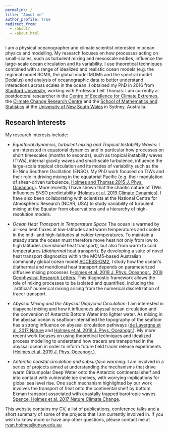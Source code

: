 ```yaml
---
permalink: /
title: "About me"
author_profile: true
redirect_from: 
  - /about/
  - /about.html
---
```


I am a physical oceanographer and climate scientist interested in
ocean physics and modelling. My research focuses on how processes
acting on small-scales, such as turbulent mixing and mesoscale eddies,
influence the large-scale ocean circulation and its variability. I use
theoretical techniques combined with a range of idealized and
realistic ocean models (e.g. the regional model ROMS, the global model
MOM5 and the spectral model Dedalus) and analysis of oceanographic
data to better understand interactions across scales in the ocean. I
obtained my PhD in 2016 from [Stanford
University](https://www.stanford.edu/), working with Professor Leif
Thomas. I am currently a postdoctoral researcher in the [Centre of
Excellence for Climate Extremes](http://climateextremes.org.au/), the
[Climate Change Research Centre](http://www.ccrc.unsw.edu.au/) and the
[School of Mathematics and
Statistics](https://www.maths.unsw.edu.au/about/applied-mathematics)
at the [University of New South Wales](https://www.unsw.edu.au/) in
Sydney, Australia.

## Research Interests

My research interests include:

* _Equatorial dynamics, turbulent mixing and Tropical Instability
Waves:_ I am interested in equatorial dynamics and in particular how
processes on short timescales (months to seconds), such as tropical
instability waves (TIWs), internal gravity waves and small-scale
turbulence, influence the large-scale tropical circulation and its
modes of variability such as the El-Nino Southern Oscillation
(ENSO). My PhD work focused on TIWs and their role in driving mixing
in the equatorial Pacific (e.g. their modulation of shear-driven
turbulence, [Holmes and Thomas 2015
J. Phys. Oceanogr.](http://dx.doi.org/10.1175/JPO-D-14-0209.1)). More
recently I have shown that the chaotic nature of TIWs influences ENSO
predictability ([Holmes et al. 2019 Climate
Dynamics](https://doi.org/10.1007/s00382-018-4217-0)). I have also
been collaborating with scientists at the National Centre for
Atmospheric Research (NCAR, USA) to study variability of turbulent
mixing at the Equator from observations and a hierarchy of
high-resolution models.

* _Ocean Heat Transport in Temperature Space_ The ocean is warmed by
air-sea heat fluxes at low-latitudes and warm temperatures and cooled
in the mid- and high-latitudes at colder temperatures. To maintain a
steady state the ocean must therefore move heat not only from low to
high latitudes (*meridional* heat transport), but also from warm to
cold temperatures (*diathermal* heat transport). By developing a suite
of novel heat transport diagnostics within the MOM5-based Australian
community global ocean model
[ACCESS-OM2](http://cosima.org.au/index.php/models/access-om2/), I
study how the ocean's diathermal and meridional heat transport depends
on parameterized diffusive mixing processes ([Holmes et al. 2018
J. Phys. Oceanogr.](https://doi.org/10.1175/JPO-D-18-0098.1), [2019
Geophysical Research
Letters](https://dx.doi.org/10.1029/2019GL085160). This diagnostic
framework allows the role of mixing processes to be isolated and
quantified, including the `artificial' numerical mixing arising from
the numerical discretization of tracer transport.

* _Abyssal Mixing and the Abyssal Diapycnal Circulation:_ I am
interested in diapycnal mixing and how it influences abyssal ocean
circulation and the conversion of Antarctic Bottom Water into lighter
water. As mixing in the abyssal ocean is seafloor-intensified the
topography of the seafloor has a strong influence on abyssal
circulation pathways ([de Lavergne et al. 2017
Nature](http://dx.doi.org/10.1038/nature24472) and [Holmes et al. 2018
J. Phys. Oceanogr.](https://doi.org/10.1175/JPO-D-17-0141.1)). My more
recent work focuses on using theoretical techniques and idealized
process modelling to understand how tracers are transported in the
abyssal ocean in order to inform future field tracer release
experiments ([Holmes et al. 2019
J. Phys. Oceanogr.](https://doi.org/10.1175/JPO-D-19-0006.1)).

* _Antarctic coastal circulation and subsurface warming:_ I am
involved in a series of projects aimed at understanding the mechanisms
that drive warm Circumpolar Deep Water onto the Antarctic continental
shelf and into contact with vulnerable ice shelves, with worrying
implications for global sea level rise. One such mechanism highlighted
by our work involves the transport of heat onto the continental shelf
by bottom Ekman transport associated with coastally trapped barotropic
waves [Spence, Holmes et al. 2017 Nature Climate
Change](http://dx.doi.org/10.1038/nclimate3335).

This website contains my CV, a list of publications, conference talks
and a short summary of some of the projects that I am currently
involved in.  If you wish to know more or have any other questions,
please contact me at
[ryan.holmes@unsw.edu.au](mailto:ryan.holmes@unsw.edu.au)

